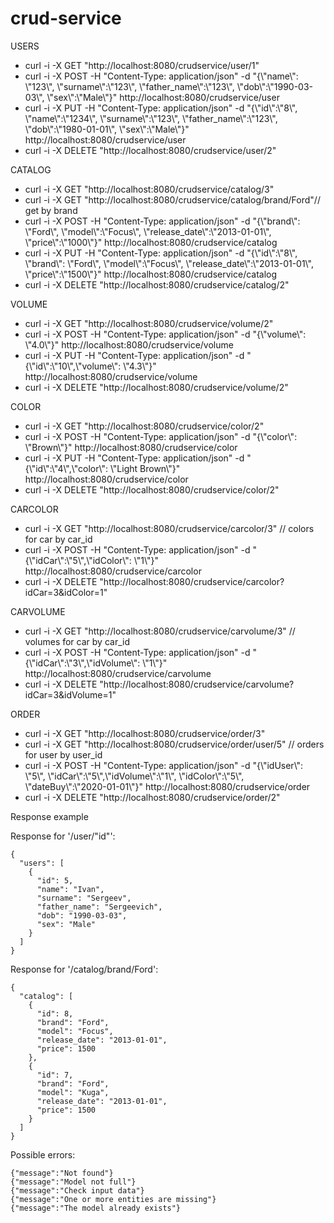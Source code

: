 # crud-service

<p>USERS</p>
<ul>
<li>curl -i -X GET "http://localhost:8080/crudservice/user/1"</li>
<li>curl -i -X POST -H "Content-Type: application/json" -d "{\"name\": \"123\", \"surname\":\"123\", \"father_name\":\"123\", \"dob\":\"1990-03-03\", \"sex\":\"Male\"}" http://localhost:8080/crudservice/user </li>
<li>curl -i -X PUT -H "Content-Type: application/json" -d "{\"id\":\"8\", \"name\":\"1234\", \"surname\":\"123\", \"father_name\":\"123\", \"dob\":\"1980-01-01\", \"sex\":\"Male\"}" http://localhost:8080/crudservice/user</li>
<li>curl -i -X DELETE "http://localhost:8080/crudservice/user/2" </li>
</ul>

<p>CATALOG</p>
<ul>
<li>curl -i -X GET "http://localhost:8080/crudservice/catalog/3" </li>
<li>curl -i -X GET "http://localhost:8080/crudservice/catalog/brand/Ford"// get by brand  </li>
<li>curl -i -X POST -H "Content-Type: application/json" -d "{\"brand\": \"Ford\", \"model\":\"Focus\", \"release_date\":\"2013-01-01\", \"price\":\"1000\"}" http://localhost:8080/crudservice/catalog </li>
<li>curl -i -X PUT -H "Content-Type: application/json" -d "{\"id\":\"8\", \"brand\": \"Ford\", \"model\":\"Focus\", \"release_date\":\"2013-01-01\", \"price\":\"1500\"}" http://localhost:8080/crudservice/catalog</li>
<li>curl -i -X DELETE "http://localhost:8080/crudservice/catalog/2" </li>
</ul>

<p>VOLUME</p>
<ul>
<li>curl -i -X GET "http://localhost:8080/crudservice/volume/2" </li>
<li>curl -i -X POST -H "Content-Type: application/json" -d "{\"volume\": \"4.0\"}" http://localhost:8080/crudservice/volume</li>
<li>curl -i -X PUT -H "Content-Type: application/json" -d "{\"id\":\"10\",\"volume\": \"4.3\"}" http://localhost:8080/crudservice/volume</li>
<li>curl -i -X DELETE "http://localhost:8080/crudservice/volume/2" </li>
</ul>

<p>COLOR</p>
<ul>
<li>curl -i -X GET "http://localhost:8080/crudservice/color/2" </li>
<li>curl -i -X POST -H "Content-Type: application/json" -d "{\"color\": \"Brown\"}" http://localhost:8080/crudservice/color</li>
<li>curl -i -X PUT -H "Content-Type: application/json" -d "{\"id\":\"4\",\"color\": \"Light Brown\"}" http://localhost:8080/crudservice/color</li>
<li>curl -i -X DELETE "http://localhost:8080/crudservice/color/2" </li>
</ul>

<p>CARCOLOR</p>
<ul>
<li>curl -i -X GET "http://localhost:8080/crudservice/carcolor/3" // colors for car by car_id</li>
<li>curl -i -X POST -H "Content-Type: application/json" -d "{\"idCar\":\"5\",\"idColor\": \"1\"}" http://localhost:8080/crudservice/carcolor</li>
<li>curl -i -X DELETE "http://localhost:8080/crudservice/carcolor?idCar=3&idColor=1"</li>
</ul>

<p>CARVOLUME</p>
<ul>
<li>curl -i -X GET "http://localhost:8080/crudservice/carvolume/3" // volumes for car by car_id</li>
<li>curl -i -X POST -H "Content-Type: application/json" -d "{\"idCar\":\"3\",\"idVolume\": \"1\"}" http://localhost:8080/crudservice/carvolume</li>
<li>curl -i -X DELETE "http://localhost:8080/crudservice/carvolume?idCar=3&idVolume=1"</li>
</ul>

<p>ORDER</p>
<ul>
<li>curl -i -X GET "http://localhost:8080/crudservice/order/3" </li>

<li>curl -i -X GET "http://localhost:8080/crudservice/order/user/5" // orders for user by user_id</li>
<li>curl -i -X POST -H "Content-Type: application/json" -d "{\"idUser\": \"5\", \"idCar\":\"5\",\"idVolume\":\"1\", \"idColor\":\"5\", \"dateBuy\":\"2020-01-01\"}" http://localhost:8080/crudservice/order</li>
<li>curl -i -X DELETE "http://localhost:8080/crudservice/order/2" </li>
</ul>

<p>Response example</p>

Response for '/user/"id"': 

```
{
  "users": [
    {
      "id": 5,
      "name": "Ivan",
      "surname": "Sergeev",
      "father_name": "Sergeevich",
      "dob": "1990-03-03",
      "sex": "Male"
    }
  ]
}
```

Response for '/catalog/brand/Ford': 

```
{
  "catalog": [
    {
      "id": 8,
      "brand": "Ford",
      "model": "Focus",
      "release_date": "2013-01-01",
      "price": 1500
    },
    {
      "id": 7,
      "brand": "Ford",
      "model": "Kuga",
      "release_date": "2013-01-01",
      "price": 1500
    }
  ]
}
```

Possible errors:

```
{"message":"Not found"}
{"message":"Model not full"}
{"message":"Check input data"}
{"message":"One or more entities are missing"}
{"message":"The model already exists"}
```

